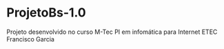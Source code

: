 # ProjetoBs-1.0
Projeto desenvolvido no curso M-Tec PI em infomática para Internet ETEC Francisco Garcia
